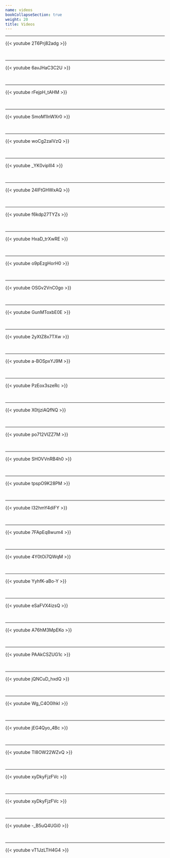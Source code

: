 ```yaml
---
name: videos
bookCollapseSection: true
weight: 20
title: Videos
---
```


---

{{< youtube 2T6Prj82adg >}}

<br>

---

{{< youtube 6avJHaC3C2U >}}

<br>

---

{{< youtube rFejpH_tAHM >}}

<br>

---

{{< youtube SmoM1InWXr0 >}}

<br>

---

{{< youtube woCg2zaIVzQ >}}

<br>

---

{{< youtube _YK0viplIl4 >}}

<br>

---

{{< youtube 24lFtGHWxAQ >}}

<br>

---

{{< youtube f6kdp27TYZs >}}

<br>

---

{{< youtube HxaD_trXwRE >}}

<br>

---

{{< youtube o9pEzgHorH0 >}}

<br>

---

{{< youtube OSGv2VnC0go >}}

<br>

---

{{< youtube GunMToxbE0E >}}

<br>

---

{{< youtube  2yXtZ8x7TXw >}}

<br>

---

{{< youtube  a-BOSpxYJ9M >}}

<br>

---

{{< youtube PzEox3szeRc >}}

<br>

---

{{< youtube X0tjziAQfNQ >}}

<br>

---

{{< youtube po712VIZZ7M >}}

<br>

---

{{< youtube SHOVVnRB4h0 >}}

<br>

---

{{< youtube tpspO9K28PM >}}

<br>

---

{{< youtube I32hmY4diFY >}}

<br>

---

{{< youtube 7FApEq8wum4 >}}

<br>

---

{{< youtube 4Y0tOi7QWqM >}}

<br>

---

{{< youtube YyhfK-aBo-Y >}}

<br>

---

{{< youtube eSaFVX4izsQ >}}

<br>

---

{{< youtube A76hM3MpEKo >}}

<br>

---

{{< youtube PAAkCSZUG1c >}}

<br>

---

{{< youtube jQNCuD_hxdQ >}}

<br>

---

{{< youtube Wg_C4O0IhkI >}}

<br>

---

{{< youtube jEG4Qyo_4Bc >}}

<br>

---

{{< youtube TI8OW22WZvQ >}}

<br>

---

{{< youtube xyDkyFjzFVc >}}

<br>

---

{{< youtube xyDkyFjzFVc >}}

<br>

---

{{< youtube -_B5uQ4UGi0 >}}

<br>

---

{{< youtube vT1JzLTH4G4 >}}

<br>

